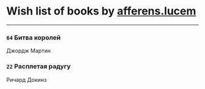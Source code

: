 # Wish list of books by [afferens.lucem](http://vk.com/id196071655)
---

### `64` Битва королей
Джордж Мартин

### `22` Расплетая радугу
Ричард Докинз

